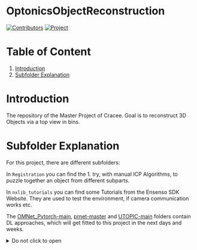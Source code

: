 # OptonicsObjectReconstruction
[![Contributors](https://img.shields.io/badge/contributors-1-brightgreen.svg)](https://github.com/Cracee/OptonicsObjectReconstruction)
[![Project](https://img.shields.io/badge/Project%20under%20supervision%20of-OPTONIC-blue.svg)](https://github.com/Cracee/OptonicsObjectReconstruction)

# Table of Content
<ol>
  <li><a href='#intro'>Introduction</a></li>
  <li><a href='#sub'>Subfolder Explanation</a></li>
</ol>

# <span id='intro'>Introduction</span>

The repository of the Master Project of Cracee. Goal is to reconstruct 3D Objects via a top view in bins.

# <span id='sub'>Subfolder Explanation</span>

For this project, there are different subfolders:

In `Registration` you can find the 1. try, with manual ICP Algorithms, to puzzle together an object from different subparts.

In `nxlib_tutorials` you can find some Tutorials from the Ensenso SDK Website. They are used to test the environment, if camera communication works etc.

The [OMNet_Pytorch-main], [prnet-master] and [UTOPIC-main] folders contain DL approaches, which will get fitted to this project in the next days and weeks. 

<details><summary>Do not click to open</summary>
  Got you!
</details>

[OMNet_Pytorch-main]: https://github.com/hxwork/OMNet_Pytorch
[prnet-master]: https://github.com/WangYueFt/prnet
[UTOPIC-main]: https://github.com/ZhileiChen99/UTOPIC
